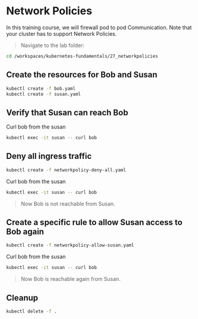 # Network Policies

In this training course, we will firewall pod to pod Communication. Note that your cluster has to support Network Policies.

>Navigate to the lab folder:

```bash
cd /workspaces/kubernetes-fundamentals/27_networkpolicies
```

## Create the resources for Bob and Susan

```bash
kubectl create -f bob.yaml
kubectl create -f susan.yaml
```

## Verify that Susan can reach Bob

Curl bob from the susan

```bash
kubectl exec -it susan -- curl bob
```

## Deny all ingress traffic

```bash
kubectl create -f networkpolicy-deny-all.yaml
```

Curl bob from the susan

```bash
kubectl exec -it susan -- curl bob
```

>Now Bob is not reachable from Susan.

## Create a specific rule to allow Susan access to Bob again

```bash
kubectl create -f networkpolicy-allow-susan.yaml
```

Curl bob from the susan

```bash
kubectl exec -it susan -- curl bob
```

>Now Bob is reachable again from Susan.

## Cleanup

```bash
kubectl delete -f .
```
